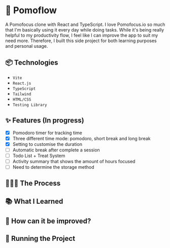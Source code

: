 #  🍅 Pomoflow

A Pomofocus clone with React and TypeScript. I love Pomofocus.io so much that I'm basically using it every day while doing tasks. While it's being really helpful to my productivity flow, I feel like I can improve the app to suit my need more. Therefore, I built this side project for both learning purposes and personal usage.

## 📦 Technologies

- <code>Vite</code>
- <code>React.js</code>
- <code>TypeScript</code>
- <code>Tailwind</code>
- <code>HTML/CSS</code>
- <code>Testing Library</code>

## ✨ Features (In progress)
- [X] Pomodoro timer for tracking time 
- [X] Three different time mode: pomodoro, short break and long break
- [X] Setting to customise the duration
- [ ] Automatic break after complete a session
- [ ] Todo List + Treat System
- [ ] Activity summary that shows the amount of hours focused
- [ ] Need to determine the storage method

## 👩🏽‍🍳 The Process

## 📚 What I Learned

## 💭 How can it be improved?

## 🚦 Running the Project




